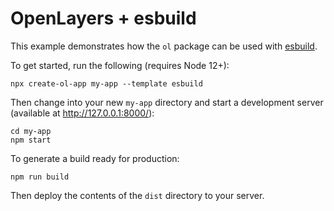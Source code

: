 # OpenLayers + esbuild

This example demonstrates how the `ol` package can be used with [esbuild](https://esbuild.github.io/).

To get started, run the following (requires Node 12+):

    npx create-ol-app my-app --template esbuild

Then change into your new `my-app` directory and start a development server (available at http://127.0.0.1:8000/):

    cd my-app
    npm start

To generate a build ready for production:

    npm run build

Then deploy the contents of the `dist` directory to your server.
